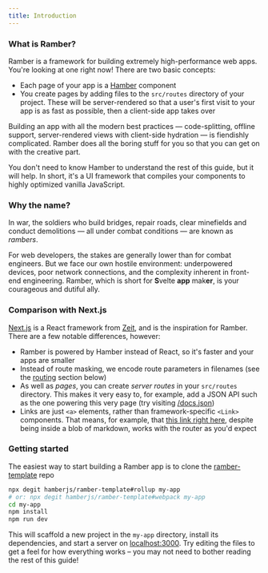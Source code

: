 ```yaml
---
title: Introduction
---
```


### What is Ramber?

Ramber is a framework for building extremely high-performance web apps. You're looking at one right now! There are two basic concepts:

* Each page of your app is a [Hamber](https://hamberjs.web.app) component
* You create pages by adding files to the `src/routes` directory of your project. These will be server-rendered so that a user's first visit to your app is as fast as possible, then a client-side app takes over

Building an app with all the modern best practices — code-splitting, offline support, server-rendered views with client-side hydration — is fiendishly complicated. Ramber does all the boring stuff for you so that you can get on with the creative part.

You don't need to know Hamber to understand the rest of this guide, but it will help. In short, it's a UI framework that compiles your components to highly optimized vanilla JavaScript.


### Why the name?

In war, the soldiers who build bridges, repair roads, clear minefields and conduct demolitions — all under combat conditions — are known as *rambers*.

For web developers, the stakes are generally lower than for combat engineers. But we face our own hostile environment: underpowered devices, poor network connections, and the complexity inherent in front-end engineering. Ramber, which is short for <b>S</b>velte <b>app</b> mak<b>er</b>, is your courageous and dutiful ally.


### Comparison with Next.js

[Next.js](https://github.com/zeit/next.js) is a React framework from [Zeit](https://zeit.co), and is the inspiration for Ramber. There are a few notable differences, however:

* Ramber is powered by Hamber instead of React, so it's faster and your apps are smaller
* Instead of route masking, we encode route parameters in filenames (see the [routing](docs#routing) section below)
* As well as *pages*, you can create *server routes* in your `src/routes` directory. This makes it very easy to, for example, add a JSON API such as the one powering this very page (try visiting [/docs.json](/docs.json))
* Links are just `<a>` elements, rather than framework-specific `<Link>` components. That means, for example, that [this link right here](/), despite being inside a blob of markdown, works with the router as you'd expect


### Getting started

The easiest way to start building a Ramber app is to clone the [ramber-template](https://github.com/hamberjs/ramber-template) repo

```bash
npx degit hamberjs/ramber-template#rollup my-app
# or: npx degit hamberjs/ramber-template#webpack my-app
cd my-app
npm install
npm run dev
```

This will scaffold a new project in the `my-app` directory, install its dependencies, and start a server on [localhost:3000](http://localhost:3000). Try editing the files to get a feel for how everything works – you may not need to bother reading the rest of this guide!
